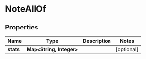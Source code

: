 

# NoteAllOf

## Properties

Name | Type | Description | Notes
------------ | ------------- | ------------- | -------------
**stats** | **Map&lt;String, Integer&gt;** |  |  [optional]



